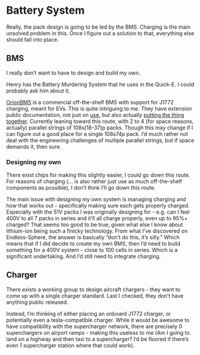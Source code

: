 # Battery System

Really, the pack design is going to be led by the BMS. Charging is the main unsolved problem in this. Once I figure out a solution to that, everything else should fall into place.

## BMS

I really don’t want to have to design and build my own.

Henry has the Battery Murdering System that he uses in the Quick-E. I could probably ask him about it.

[OrionBMS](https://www.orionbms.com/products/orion-bms-standard) is a commercial off-the-shelf BMS with support for J1772 charging, meant for EVs. This is quite intriguing to me. They have extension public documentation, not just on [use](https://www.orionbms.com/manuals/pdf/orionbms2_operational_manual.pdf), but also actually [putting the thing together](https://www.orionbms.com/manuals/pdf/orionbms2_wiring_manual.pdf). Currently leaning toward this route, with 2 to 4 (for space reasons, actually) parallel strings of 108s(18-37)p packs. Though this may change if I can figure out a good place for a single 108s74p pack. I’d much rather not deal with the engineering challenges of multiple parallel strings, but if space demands it, then sure.

### Designing my own

There exist chips for making this slightly easier, I could go down this route. For reasons of charging (... is also rather just use as much off-the-shelf components as possible), I don’t think I’ll go down this route.

The main issue with designing my own system is managing charging and how that works out - specifically making sure each gets properly charged. Especially with the 51V packs I was originally designing for - e.g. can I feel 400V to all 7 packs in series and it’ll all charge properly, even up to 95%+ charged? That seems too good to be true, given what else I know about lithium-ion being such a finicky technology. From what I’ve discovered on Endless-Sphere, the answer is basically “don’t do this, it’s silly.” Which means that if I did decide to create my own BMS, then I’d need to build something for a 400V system -  close to 100 cells in series. Which is a significant undertaking. And I’d still need to integrate charging.

## Charger

There exists a working group to design aircraft chargers - they want to come up with a single charger standard. Last I checked, they don’t have anything public released.

Instead, I’m thinking of either placing an onboard J1772 charger, or potentially even a tesla-compatible charger. While it would be awesome to have compatibility with the supercharger network, there are precisely 0 superchargers on airport ramps - making this useless to me (Am I going to land on a highway and then taxi to a supercharger? I’d be floored if there’s even 1 supercharger station where that could work).
